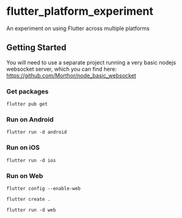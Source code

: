 # flutter_platform_experiment

An experiment on using Flutter across multiple platforms

## Getting Started

You will need to use a separate project running a very basic nodejs websocket server, which you can find here: https://github.com/Morthor/node_basic_websocket

### Get packages

`flutter pub get`

### Run on Android
`flutter run -d android`

### Run on iOS
`flutter run -d ios`

### Run on Web
`flutter config --enable-web`

`flutter create .`

`flutter run -d web`

